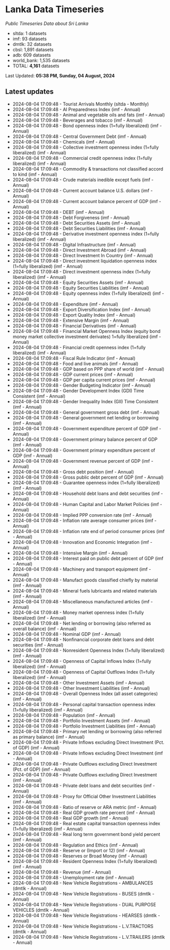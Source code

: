 # Lanka Data Timeseries
*Public Timeseries Data about Sri Lanka*

* sltda: 1 datasets
* imf: 93 datasets
* dmtlk: 32 datasets
* cbsl: 1,891 datasets
* adb: 609 datasets
* world_bank: 1,535 datasets
* TOTAL: **4,161** datasets

Last Updated: **05:38 PM, Sunday, 04 August, 2024**

## Latest updates

* 2024-08-04 17:09:48 - Tourist Arrivals Monthly (sltda - Monthly)
* 2024-08-04 17:09:48 - AI Preparedness Index (imf - Annual)
* 2024-08-04 17:09:48 - Animal and vegetable oils and fats (imf - Annual)
* 2024-08-04 17:09:48 - Beverages and tobacco (imf - Annual)
* 2024-08-04 17:09:48 - Bond openness index (1=fully liberalized) (imf - Annual)
* 2024-08-04 17:09:48 - Central Government Debt (imf - Annual)
* 2024-08-04 17:09:48 - Chemicals (imf - Annual)
* 2024-08-04 17:09:48 - Collective investment openness index (1=fully liberalized) (imf - Annual)
* 2024-08-04 17:09:48 - Commercial credit openness index (1=fully liberalized) (imf - Annual)
* 2024-08-04 17:09:48 - Commodity & transactions not classified accord to kind (imf - Annual)
* 2024-08-04 17:09:48 - Crude materials inedible except fuels (imf - Annual)
* 2024-08-04 17:09:48 - Current account balance U.S. dollars (imf - Annual)
* 2024-08-04 17:09:48 - Current account balance percent of GDP (imf - Annual)
* 2024-08-04 17:09:48 - DEBT (imf - Annual)
* 2024-08-04 17:09:48 - Debt Forgiveness (imf - Annual)
* 2024-08-04 17:09:48 - Debt Securities Assets (imf - Annual)
* 2024-08-04 17:09:48 - Debt Securities Liabilities (imf - Annual)
* 2024-08-04 17:09:48 - Derivative investment openness index (1=fully liberalized) (imf - Annual)
* 2024-08-04 17:09:48 - Digital Infrastructure (imf - Annual)
* 2024-08-04 17:09:48 - Direct Investment Abroad (imf - Annual)
* 2024-08-04 17:09:48 - Direct Investment In Country (imf - Annual)
* 2024-08-04 17:09:48 - Direct investment liquidation openness index (1=fully liberalized) (imf - Annual)
* 2024-08-04 17:09:48 - Direct investment openness index (1=fully liberalized) (imf - Annual)
* 2024-08-04 17:09:48 - Equity Securities Assets (imf - Annual)
* 2024-08-04 17:09:48 - Equity Securities Liabilities (imf - Annual)
* 2024-08-04 17:09:48 - Equity openness index (1=fully liberalized) (imf - Annual)
* 2024-08-04 17:09:48 - Expenditure (imf - Annual)
* 2024-08-04 17:09:48 - Export Diversification Index (imf - Annual)
* 2024-08-04 17:09:48 - Export Quality Index (imf - Annual)
* 2024-08-04 17:09:48 - Extensive Margin (imf - Annual)
* 2024-08-04 17:09:48 - Financial Derivatives (imf - Annual)
* 2024-08-04 17:09:48 - Financial Market Openness Index (equity bond money market collective investment derivates) 1=fully liberalized (imf - Annual)
* 2024-08-04 17:09:48 - Financial credit openness index (1=fully liberalized) (imf - Annual)
* 2024-08-04 17:09:48 - Fiscal Rule Indicator (imf - Annual)
* 2024-08-04 17:09:48 - Food and live animals (imf - Annual)
* 2024-08-04 17:09:48 - GDP based on PPP share of world (imf - Annual)
* 2024-08-04 17:09:48 - GDP current prices (imf - Annual)
* 2024-08-04 17:09:48 - GDP per capita current prices (imf - Annual)
* 2024-08-04 17:09:48 - Gender Budgeting Indicator (imf - Annual)
* 2024-08-04 17:09:48 - Gender Development Index (GDI) Time Consistent (imf - Annual)
* 2024-08-04 17:09:48 - Gender Inequality Index (GII) Time Consistent (imf - Annual)
* 2024-08-04 17:09:48 - General government gross debt (imf - Annual)
* 2024-08-04 17:09:48 - General government net lending or borrowing (imf - Annual)
* 2024-08-04 17:09:48 - Government expenditure percent of GDP (imf - Annual)
* 2024-08-04 17:09:48 - Government primary balance percent of GDP (imf - Annual)
* 2024-08-04 17:09:48 - Government primary expenditure percent of GDP (imf - Annual)
* 2024-08-04 17:09:48 - Government revenue percent of GDP (imf - Annual)
* 2024-08-04 17:09:48 - Gross debt position (imf - Annual)
* 2024-08-04 17:09:48 - Gross public debt percent of GDP (imf - Annual)
* 2024-08-04 17:09:48 - Guarantee openness index (1=fully liberalized) (imf - Annual)
* 2024-08-04 17:09:48 - Household debt loans and debt securities (imf - Annual)
* 2024-08-04 17:09:48 - Human Capital and Labor Market Policies (imf - Annual)
* 2024-08-04 17:09:48 - Implied PPP conversion rate (imf - Annual)
* 2024-08-04 17:09:48 - Inflation rate average consumer prices (imf - Annual)
* 2024-08-04 17:09:48 - Inflation rate end of period consumer prices (imf - Annual)
* 2024-08-04 17:09:48 - Innovation and Economic Integration (imf - Annual)
* 2024-08-04 17:09:48 - Intensive Margin (imf - Annual)
* 2024-08-04 17:09:48 - Interest paid on public debt percent of GDP (imf - Annual)
* 2024-08-04 17:09:48 - Machinery and transport equipment (imf - Annual)
* 2024-08-04 17:09:48 - Manufact goods classified chiefly by material (imf - Annual)
* 2024-08-04 17:09:48 - Mineral fuels lubricants and related materials (imf - Annual)
* 2024-08-04 17:09:48 - Miscellaneous manufactured articles (imf - Annual)
* 2024-08-04 17:09:48 - Money market openness index (1=fully liberalized) (imf - Annual)
* 2024-08-04 17:09:48 - Net lending or borrowing (also referred as overall balance) (imf - Annual)
* 2024-08-04 17:09:48 - Nominal GDP (imf - Annual)
* 2024-08-04 17:09:48 - Nonfinancial corporate debt loans and debt securities (imf - Annual)
* 2024-08-04 17:09:48 - Nonresident Openness Index (1=fully liberalized) (imf - Annual)
* 2024-08-04 17:09:48 - Openness of Capital Inflows Index (1=fully liberalized) (imf - Annual)
* 2024-08-04 17:09:48 - Openness of Capital Outflows Index (1=fully liberalized) (imf - Annual)
* 2024-08-04 17:09:48 - Other Investment Assets (imf - Annual)
* 2024-08-04 17:09:48 - Other Investment Liabilities (imf - Annual)
* 2024-08-04 17:09:48 - Overall Openness Index (all asset categories) (imf - Annual)
* 2024-08-04 17:09:48 - Personal capital transaction openness index (1=fully liberalized) (imf - Annual)
* 2024-08-04 17:09:48 - Population (imf - Annual)
* 2024-08-04 17:09:48 - Portfolio Investment Assets (imf - Annual)
* 2024-08-04 17:09:48 - Portfolio Investment Liabilities (imf - Annual)
* 2024-08-04 17:09:48 - Primary net lending or borrowing (also referred as primary balance) (imf - Annual)
* 2024-08-04 17:09:48 - Private Inflows excluding Direct Investment (Pct. of GDP) (imf - Annual)
* 2024-08-04 17:09:48 - Private Inflows excluding Direct Investment (imf - Annual)
* 2024-08-04 17:09:48 - Private Outflows excluding Direct Investment (Pct. of GDP) (imf - Annual)
* 2024-08-04 17:09:48 - Private Outflows excluding Direct Investment (imf - Annual)
* 2024-08-04 17:09:48 - Private debt loans and debt securities (imf - Annual)
* 2024-08-04 17:09:48 - Proxy for Official Other Investment Liabilities (imf - Annual)
* 2024-08-04 17:09:48 - Ratio of reserve or ARA metric (imf - Annual)
* 2024-08-04 17:09:48 - Real GDP growth rate percent (imf - Annual)
* 2024-08-04 17:09:48 - Real GDP growth (imf - Annual)
* 2024-08-04 17:09:48 - Real estate capital transaction openness index (1=fully liberalized) (imf - Annual)
* 2024-08-04 17:09:48 - Real long term government bond yield percent (imf - Annual)
* 2024-08-04 17:09:48 - Regulation and Ethics (imf - Annual)
* 2024-08-04 17:09:48 - Reserve or (Import or 12) (imf - Annual)
* 2024-08-04 17:09:48 - Reserves or Broad Money (imf - Annual)
* 2024-08-04 17:09:48 - Resident Openness Index (1=fully liberalized) (imf - Annual)
* 2024-08-04 17:09:48 - Revenue (imf - Annual)
* 2024-08-04 17:09:48 - Unemployment rate (imf - Annual)
* 2024-08-04 17:09:48 - New Vehicle Registrations - AMBULANCES (dmtlk - Annual)
* 2024-08-04 17:09:48 - New Vehicle Registrations - BUSES (dmtlk - Annual)
* 2024-08-04 17:09:48 - New Vehicle Registrations - DUAL PURPOSE VEHICLES (dmtlk - Annual)
* 2024-08-04 17:09:48 - New Vehicle Registrations - HEARSES (dmtlk - Annual)
* 2024-08-04 17:09:48 - New Vehicle Registrations - L.V.TRACTORS (dmtlk - Annual)
* 2024-08-04 17:09:48 - New Vehicle Registrations - L.V.TRAILERS (dmtlk - Annual)